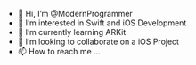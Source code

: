 - 👋 Hi, I’m @ModernProgrammer
- 👀 I’m interested in Swift and iOS Development
- 🌱 I’m currently learning ARKit
- 💞️ I’m looking to collaborate on a iOS Project
- 📫 How to reach me ...

<!---
ModernProgrammer/ModernProgrammer is a ✨ special ✨ repository because its `README.md` (this file) appears on your GitHub profile.
You can click the Preview link to take a look at your changes.
--->
